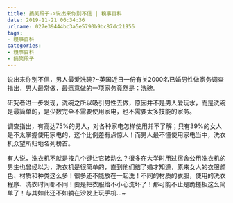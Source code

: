 ```yaml
---
title: 搞笑段子->说出来你别不信 | 糗事百科
date: 2019-11-21 06:34:36
urlname: 027e39444bc3a5e5790b9bc87dc21956
tags: 
- 糗事百科
categories:
- 糗事百科
- 搞笑段子
---
```

说出来你别不信，男人最爱洗碗?~英国近日一份有关2000名已婚男性做家务调查指出，男人最常做，最愿意做的一项家务竟然是：洗碗。

研究者进一步发现，洗碗之所以吸引男性去做，原因并不是男人爱玩水，而是洗碗是最简单的，是少数完全不需要使用家电，也不需要太多技能的家务。

调查指出，有高达75%的男人，对各种家电怎样使用并不了解；只有39%的女人是不太掌握使用家电的，这个比例差有点惊人！而男人最不懂使用家电当中，洗衣机众望所归地名列榜首。

有人说，洗衣机不就是按几个键让它转动么？很多在大学时用过宿舍公用洗衣机的男生也曾经以为，洗衣机是很简单的，直到他们结了婚才知道，原来女人的衣服颜色、材质和种类这么多！很多还不能放在一起洗！不同的材质的衣服，使用的洗衣程序、洗衣时间都不同！要是把衣服给不小心洗坏了！那可能不止是跪搓板这么简单了！与其如此还不如躺在沙发上玩手机…~


